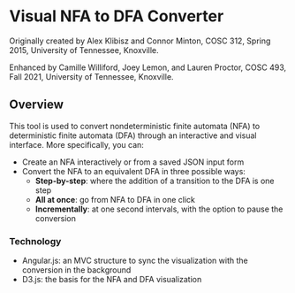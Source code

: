 # Visual NFA to DFA Converter

Originally created by Alex Klibisz and Connor Minton, COSC 312, Spring 2015, University of Tennessee, Knoxville.

Enhanced by Camille Williford, Joey Lemon, and Lauren Proctor, COSC 493, Fall 2021, University of Tennessee, Knoxville.

## Overview

This tool is used to convert nondeterministic finite automata (NFA) to deterministic finite automata (DFA) through an interactive and visual interface. More specifically, you can:
- Create an NFA interactively or from a saved JSON input form
- Convert the NFA to an equivalent DFA in three possible ways:
    - **Step-by-step**: where the addition of a transition to the DFA is one step
    - **All at once**: go from NFA to DFA in one click
    - **Incrementally**: at one second intervals, with the option to pause the conversion

### Technology

- Angular.js: an MVC structure to sync the visualization with the conversion in the background
- D3.js: the basis for the NFA and DFA visualization
